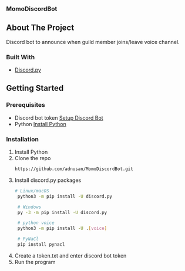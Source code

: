 ### MomoDiscordBot

<!-- ABOUT THE PROJECT -->
## About The Project
Discord bot to announce when guild member joins/leave voice channel.


### Built With
* [Discord.py](https://pypi.org/project/discord.py/) 


<!-- GETTING STARTED -->
## Getting Started

### Prerequisites
* Discord bot token [Setup Discord Bot](https://discord.com/developers/docs/intro)
* Python [Install Python](https://www.python.org/downloads/)


### Installation

1. Install Python
2. Clone the repo
   ```sh
   https://github.com/adnusan/MomoDiscordBot.git
   ```
3. Install discord.py packages
   ```sh
   # Linux/macOS
    python3 -m pip install -U discord.py

    # Windows
    py -3 -m pip install -U discord.py

    # python voice
    python3 -m pip install -U .[voice]

    # PyNaCl
    pip install pynacl
   ```
4. Create a token.txt and enter discord bot token
5. Run the program

